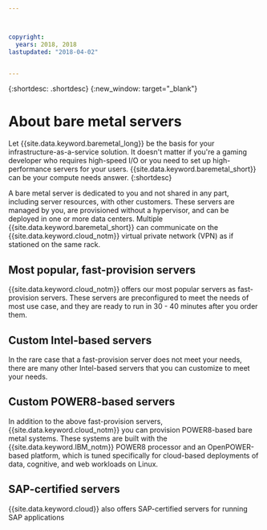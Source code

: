 ```yaml
---



copyright:
  years: 2018, 2018
lastupdated: "2018-04-02"


---
```


{:shortdesc: .shortdesc}
{:new_window: target="_blank"}

# About bare metal servers

Let {{site.data.keyword.baremetal_long}} be the basis for your infrastructure-as-a-service solution. It doesn't matter if you're a gaming developer who requires high-speed I/O or you need to set up high-performance servers for your users. {{site.data.keyword.baremetal_short}} can be your compute needs answer.
{:shortdesc}

A bare metal server is dedicated to you and not shared in any part, including server resources, with other customers. These servers are managed by you, are provisioned without a hypervisor, and can be deployed in one or more data centers. Multiple {{site.data.keyword.baremetal_short}} can communicate on the {{site.data.keyword.cloud_notm}} virtual private network (VPN) as if stationed on the same rack.

## Most popular, fast-provision servers

{{site.data.keyword.cloud_notm}} offers our most popular servers as fast-provision servers. These servers are preconfigured to meet the needs of most use case, and they are ready to run in 30 - 40 minutes after you order them.

## Custom Intel-based servers
In the rare case that a fast-provision server does not meet your needs, there are many other Intel-based servers that you can customize to meet your needs.

## Custom POWER8-based servers

In addition to the above fast-provision servers, {{site.data.keyword.cloud_notm}} you can provision POWER8-based bare metal systems. These systems are built with the {{site.data.keyword.IBM_notm}} POWER8 processor and an OpenPOWER-based platform, which is tuned specifically for cloud-based deployments of data, cognitive, and web workloads on Linux.


## SAP-certified servers

{{site.data.keyword.cloud}} also offers SAP-certified servers for running SAP applications
